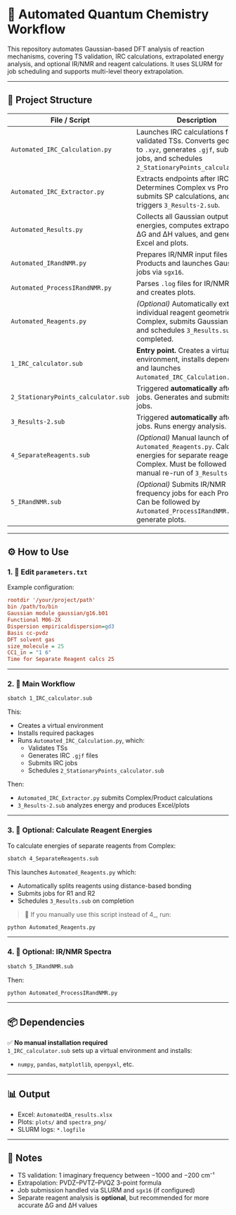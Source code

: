 # 🧪 Automated Quantum Chemistry Workflow

This repository automates Gaussian-based DFT analysis of reaction mechanisms, covering TS validation, IRC calculations, extrapolated energy analysis, and optional IR/NMR and reagent calculations. It uses SLURM for job scheduling and supports multi-level theory extrapolation.

---

## 📁 Project Structure

| File / Script                        | Description |
|-------------------------------------|-------------|
| `Automated_IRC_Calculation.py`      | Launches IRC calculations from validated TSs. Converts geometries to `.xyz`, generates `.gjf`, submits jobs, and schedules `2_StationaryPoints_calculator.sub`. |
| `Automated_IRC_Extractor.py`        | Extracts endpoints after IRC. Determines Complex vs Product, submits SP calculations, and triggers `3_Results-2.sub`. |
| `Automated_Results.py`              | Collects all Gaussian output energies, computes extrapolated ΔG and ΔH values, and generates Excel and plots. |
| `Automated_IRandNMR.py`             | Prepares IR/NMR input files for Products and launches Gaussian jobs via `sgx16`. |
| `Automated_ProcessIRandNMR.py`      | Parses `.log` files for IR/NMR data and creates plots. |
| `Automated_Reagents.py`             | *(Optional)* Automatically extracts individual reagent geometries from Complex, submits Gaussian jobs, and schedules `3_Results.sub` once completed. |
| `1_IRC_calculator.sub`              | **Entry point.** Creates a virtual environment, installs dependencies, and launches `Automated_IRC_Calculation.py`. |
| `2_StationaryPoints_calculator.sub` | Triggered **automatically** after IRC jobs. Generates and submits SP jobs. |
| `3_Results-2.sub`                   | Triggered **automatically** after SP jobs. Runs energy analysis. |
| `4_SeparateReagents.sub`            | *(Optional)* Manual launch of `Automated_Reagents.py`. Calculates energies for separate reagents from Complex. Must be followed by manual re-run of `3_Results-2.sub`. |
| `5_IRandNMR.sub`                    | *(Optional)* Submits IR/NMR frequency jobs for each Product. Can be followed by `Automated_ProcessIRandNMR.py` to generate plots. |

---

## ⚙️ How to Use

### 1. 🧾 Edit `parameters.txt`

Example configuration:
```ini
rootdir '/your/project/path'
bin /path/to/bin
Gaussian module gaussian/g16.b01
Functional M06-2X
Dispersion empiricaldispersion=gd3
Basis cc-pvdz
DFT solvent gas
size_molecule = 25
CC1_in = "1 6"
Time for Separate Reagent calcs 25
```

---

### 2. 🚀 Main Workflow

```bash
sbatch 1_IRC_calculator.sub
```

This:
- Creates a virtual environment
- Installs required packages
- Runs `Automated_IRC_Calculation.py`, which:
  - Validates TSs
  - Generates IRC `.gjf` files
  - Submits IRC jobs
  - Schedules `2_StationaryPoints_calculator.sub`

Then:
- `Automated_IRC_Extractor.py` submits Complex/Product calculations
- `3_Results-2.sub` analyzes energy and produces Excel/plots

---

### 3. 🧪 Optional: Calculate Reagent Energies

To calculate energies of separate reagents from Complex:

```bash
sbatch 4_SeparateReagents.sub
```

This launches `Automated_Reagents.py` which:
- Automatically splits reagents using distance-based bonding
- Submits jobs for R1 and R2
- Schedules `3_Results.sub` on completion

> 🧠 If you manually use this script instead of 4_, run:
```bash
python Automated_Reagents.py
```

---

### 4. 🌈 Optional: IR/NMR Spectra

```bash
sbatch 5_IRandNMR.sub
```

Then:
```bash
python Automated_ProcessIRandNMR.py
```

---

## 📦 Dependencies

✅ **No manual installation required**  
`1_IRC_calculator.sub` sets up a virtual environment and installs:
- `numpy`, `pandas`, `matplotlib`, `openpyxl`, etc.

---

## 📊 Output

- Excel: `AutomatedDA_results.xlsx`
- Plots: `plots/` and `spectra_png/`
- SLURM logs: `*.logfile`

---

## 📌 Notes

- TS validation: 1 imaginary frequency between −1000 and −200 cm⁻¹
- Extrapolation: PVDZ–PVTZ–PVQZ 3-point formula
- Job submission handled via SLURM and `sgx16` (if configured)
- Separate reagent analysis is **optional**, but recommended for more accurate ΔG and ΔH values
